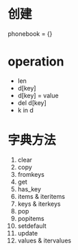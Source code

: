# 创建
phonebook = {}
# operation
- len
- d[key]
- d[key] = value
- del d[key]
- k in d
# 
# 字典方法
1. clear
2. copy
3. fromkeys
4. get
5. has_key
6. items & iteritems
7. keys & iterkeys
8. pop
9. popitems
10. setdefault
11. update
12. values & itervalues